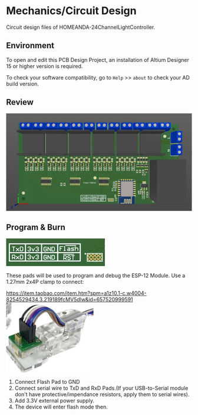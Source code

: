 # Mechanics/Circuit Design
Circuit design files of HOMEANDA-24ChannelLightController.  


## Environment 
To open and edit this PCB Design Project, an installation of Altium Designer 15 or higher version is required.

To check your software compatibility, go to `Help` >> `about` to check your AD build version.

## Review
![image](review/overview01.jpg)

## Program & Burn
![image](review/burn01.jpg)

These pads will be used to program and debug the ESP-12 Module. Use a 1.27mm 2x4P clamp to connect:

https://item.taobao.com/item.htm?spm=a1z10.1-c.w4004-8254529434.3.219189fcMV5dlw&id=657520999591
![image](review/burner.jpg)

1. Connect Flash Pad to GND
2. Connect serial wire to TxD and RxD Pads.(If your USB-to-Serial module don't have protective/impendance resistors, apply them to serial wires).
3. Add 3.3V external power supply.
4. The device will enter flash mode then.
